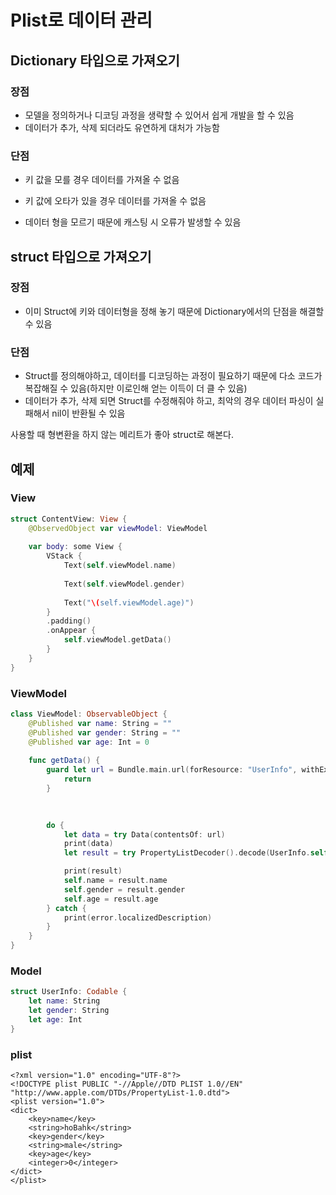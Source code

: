 # Plist로 데이터 관리


## Dictionary 타입으로 가져오기

### 장점
- 모델을 정의하거나 디코딩 과정을 생략할 수 있어서 쉽게 개발을 할 수 있음
- 데이터가 추가, 삭제 되더라도 유연하게 대처가 가능함

### 단점
- 키 값을 모를 경우 데이터를 가져올 수 없음

- 키 값에 오타가 있을 경우 데이터를 가져올 수 없음

- 데이터 형을 모르기 때문에 캐스팅 시 오류가 발생할 수 있음


## struct 타입으로 가져오기

### 장점
- 이미 Struct에 키와 데이터형을 정해 놓기 때문에 Dictionary에서의 단점을 해결할 수 있음

### 단점
- Struct를 정의해야하고, 데이터를 디코딩하는 과정이 필요하기 때문에 다소 코드가 복잡해질 수 있음(하지만 이로인해 얻는 이득이 더 클 수 있음)
- 데이터가 추가, 삭제 되면 Struct를 수정해줘야 하고, 최악의 경우 데이터 파싱이 실패해서 nil이 반환될 수 있음


사용할 때 형변환을 하지 않는 메리트가 좋아 struct로 해본다. 


## 예제

### View

```swift
struct ContentView: View {
    @ObservedObject var viewModel: ViewModel
    
    var body: some View {
        VStack {
            Text(self.viewModel.name)
            
            Text(self.viewModel.gender)
            
            Text("\(self.viewModel.age)")
        }
        .padding()
        .onAppear {
            self.viewModel.getData()
        }
    }
}
```

### ViewModel

```swift
class ViewModel: ObservableObject {
    @Published var name: String = ""
    @Published var gender: String = ""
    @Published var age: Int = 0
    
    func getData() {
        guard let url = Bundle.main.url(forResource: "UserInfo", withExtension: "plist") else {
            return
        }

        
        
        do {
            let data = try Data(contentsOf: url)
            print(data)
            let result = try PropertyListDecoder().decode(UserInfo.self, from: data)

            print(result)
            self.name = result.name
            self.gender = result.gender
            self.age = result.age
        } catch {
            print(error.localizedDescription)
        }
    }
}
```

### Model

```swift
struct UserInfo: Codable {
    let name: String
    let gender: String
    let age: Int
}
```

### plist

```
<?xml version="1.0" encoding="UTF-8"?>
<!DOCTYPE plist PUBLIC "-//Apple//DTD PLIST 1.0//EN" "http://www.apple.com/DTDs/PropertyList-1.0.dtd">
<plist version="1.0">
<dict>
	<key>name</key>
	<string>hoBahk</string>
	<key>gender</key>
	<string>male</string>
	<key>age</key>
	<integer>0</integer>
</dict>
</plist>
```